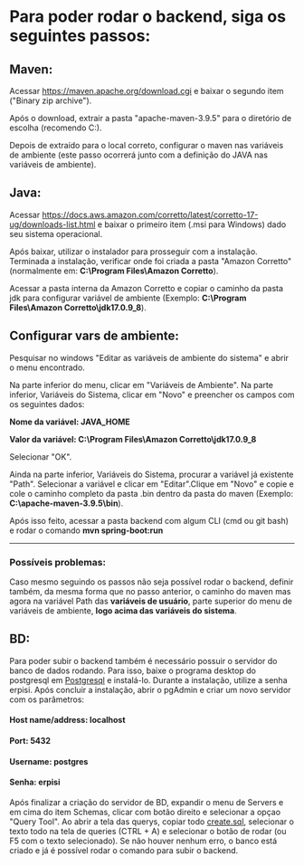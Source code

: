 # Para poder rodar o backend, siga os seguintes passos:

## Maven: 
Acessar https://maven.apache.org/download.cgi e baixar o segundo item ("Binary zip archive").

Após o download, extrair a pasta "apache-maven-3.9.5" para o diretório de escolha (recomendo C:\).


Depois de extraído para o local correto, configurar o maven nas variáveis de ambiente (este passo ocorrerá junto com a definição do JAVA nas variáveis de ambiente).

## Java: 
Acessar https://docs.aws.amazon.com/corretto/latest/corretto-17-ug/downloads-list.html e baixar o primeiro item (.msi para Windows) dado seu sistema operacional.


Após baixar, utilizar o instalador para prosseguir com a instalação. Terminada a instalação, verificar onde foi criada a pasta "Amazon Corretto" (normalmente em: **C:\Program Files\Amazon Corretto**).


Acessar a pasta interna da Amazon Corretto e copiar o caminho da pasta jdk para configurar variável de ambiente (Exemplo: **C:\Program Files\Amazon Corretto\jdk17.0.9_8**).

## Configurar vars de ambiente: 

Pesquisar no windows "Editar as variáveis de ambiente do sistema" e abrir o menu encontrado. 

Na parte inferior do menu, clicar em "Variáveis de Ambiente". Na parte inferior, Variáveis do Sistema, clicar em "Novo" e preencher os campos com os seguintes dados:  


**Nome da variável: JAVA_HOME**

**Valor da variável: C:\Program Files\Amazon Corretto\jdk17.0.9_8**


Selecionar "OK".


Ainda na parte inferior, Variáveis do Sistema, procurar a variável já existente "Path". Selecionar a variável e clicar em "Editar".Clique em "Novo" e copie e cole o caminho completo da pasta .bin dentro da pasta do maven (Exemplo: **C:\apache-maven-3.9.5\bin**).

Após isso feito, acessar a pasta backend com algum CLI (cmd ou git bash) e rodar o comando **mvn spring-boot:run**

---
### Possíveis problemas:
Caso mesmo seguindo os passos não seja possível rodar o backend, definir também, da mesma forma que no passo anterior, o caminho do maven mas agora na variável Path das **variáveis de usuário**, parte superior do menu de variáveis de ambiente, **logo acima das variáveis do sistema**.

## BD: 
Para poder subir o backend também é necessário possuir o servidor do banco de dados rodando. Para isso, baixe o programa desktop do postgresql em [Postgresql](https://www.postgresql.org/) e instalá-lo. Durante a instalação, utilize a senha erpisi. Após concluir a instalação, abrir o pgAdmin e criar um novo servidor com os parâmetros:

#### Host name/address: localhost

#### Port: 5432

#### Username: postgres

#### Senha: erpisi

Após finalizar a criação do servidor de BD, expandir o menu de Servers e em cima do item Schemas, clicar com botão direito e selecionar a opçao "Query Tool". Ao abrir a tela das querys, copiar todo [create.sql](../backend/src/main/resources/create.sql), selecionar o texto todo na tela de queries (CTRL + A) e selecionar o botão de rodar (ou F5 com o texto selecionado). Se não houver nenhum erro, o banco está criado e já é possível rodar o comando para subir o backend.